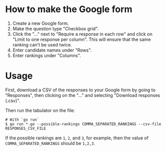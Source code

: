 # How to make the Google form

1. Create a new Google form.
2. Make the question type "Checkbox grid".
3. Click the "..." next to "Require a response in each row" and
   click on "Limit to one response per column". This will ensure that
   the same ranking can't be used twice.
4. Enter candidate names under "Rows".
5. Enter rankings under "Columns".


# Usage

First, download a CSV of the responses to your Google form by going to "Responses",
then clicking on the "..." and selecting "Download responses (.csv)".

Then run the tabulator on the file:

```
# With `go run`
$ go run *.go --possible-rankings COMMA_SEPARATED_RANKINGS --csv-file RESPONSES_CSV_FILE
```

If the possible rankings are `1`, `2`, and `3`, for example, then the value of
`COMMA_SEPARATED_RANKINGS` should be `1,2,3`.
